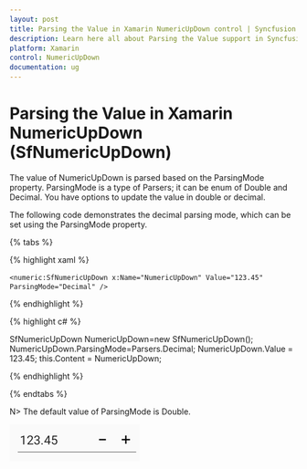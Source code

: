 ```yaml
---
layout: post
title: Parsing the Value in Xamarin NumericUpDown control | Syncfusion
description: Learn here all about Parsing the Value support in Syncfusion Xamarin NumericUpDown (SfNumericUpDown) control and more.
platform: Xamarin
control: NumericUpDown
documentation: ug
---
```

# Parsing the Value in Xamarin NumericUpDown (SfNumericUpDown)

The value of NumericUpDown is parsed based on the ParsingMode property. ParsingMode is a type of Parsers; it can be enum of Double and Decimal. You have options to update the value in double or decimal.

The following code demonstrates the decimal parsing mode, which can be set using the ParsingMode property.

{% tabs %}

{% highlight xaml %}

	<numeric:SfNumericUpDown x:Name="NumericUpDown" Value="123.45" ParsingMode="Decimal" />
	
{% endhighlight %}

{% highlight c# %}

SfNumericUpDown NumericUpDown=new SfNumericUpDown();
NumericUpDown.ParsingMode=Parsers.Decimal;
NumericUpDown.Value = 123.45;
this.Content = NumericUpDown;
	
{% endhighlight %}

{% endtabs %}

N> The default value of ParsingMode is Double.

![ParsingMode](images/value.png)
